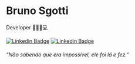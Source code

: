# Bruno Sgotti 

Developer 🙋🏻‍♂️💻

[![Linkedin Badge](https://img.shields.io/badge/-Bruno%20Sgotti-457b9d?style=flat-square&logo=Linkedin&logoColor=white&link=https://www.linkedin.com/in/bruno-sgotti/)](https://www.linkedin.com/in/bruno-sgotti/)
[![Linkedin Badge](https://img.shields.io/badge/-@bruno_sgotti-f72585?style=flat-square&logo=Instagram&logoColor=white&link=https://www.instagram.com/bruno_sgotti/)](https://www.instagram.com/bruno_sgotti/)

###### "Não sabendo que era impossível, ele foi lá e fez."
